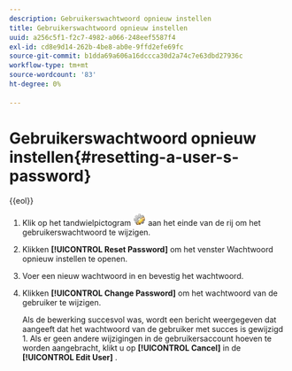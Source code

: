 ```yaml
---
description: Gebruikerswachtwoord opnieuw instellen
title: Gebruikerswachtwoord opnieuw instellen
uuid: a256c5f1-f2c7-4982-a066-248eef5587f4
exl-id: cd8e9d14-262b-4be8-ab0e-9ffd2efe69fc
source-git-commit: b1dda69a606a16dccca30d2a74c7e63dbd27936c
workflow-type: tm+mt
source-wordcount: '83'
ht-degree: 0%

---
```


# Gebruikerswachtwoord opnieuw instellen{#resetting-a-user-s-password}

{{eol}}

1. Klik op het tandwielpictogram ![](assets/edit_icon.png) aan het einde van de rij om het gebruikerswachtwoord te wijzigen.
1. Klikken **[!UICONTROL Reset Password]** om het venster Wachtwoord opnieuw instellen te openen.
1. Voer een nieuw wachtwoord in en bevestig het wachtwoord.
1. Klikken **[!UICONTROL Change Password]** om het wachtwoord van de gebruiker te wijzigen.

   Als de bewerking succesvol was, wordt een bericht weergegeven dat aangeeft dat het wachtwoord van de gebruiker met succes is gewijzigd 1. Als er geen andere wijzigingen in de gebruikersaccount hoeven te worden aangebracht, klikt u op **[!UICONTROL Cancel]** in de **[!UICONTROL Edit User]** .
